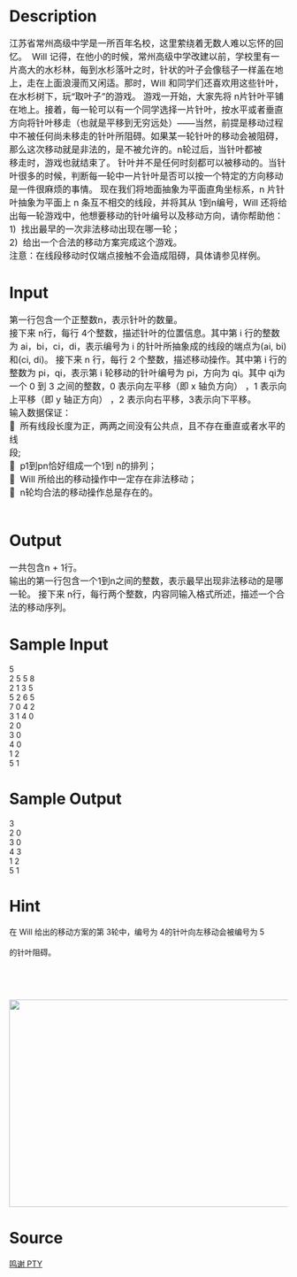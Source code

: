 
# Description

<div class="content"><p><span style="font-size: medium">江苏省常州高级中学是一所百年名校，这里萦绕着无数人难以忘怀的回忆。  Will 记得，在他小的时候，常州高级中学改建以前，学校里有一片高大的水杉林，每到水杉落叶之时，针状的叶子会像毯子一样盖在地上，走在上面浪漫而又闲适。那时，Will 和同学们还喜欢用这些针叶，在水杉树下，玩“取叶子”的游戏。 游戏一开始，大家先将 n片针叶平铺在地上。接着，每一轮可以有一个同学选择一片针叶，按水平或者垂直方向将针叶移走（也就是平移到无穷远处）——当然，前提是移动过程中不被任何尚未移走的针叶所阻碍。如果某一轮针叶的移动会被阻碍，那么这次移动就是非法的，是不被允许的。n轮过后，当针叶都被<br/>
移走时，游戏也就结束了。 针叶并不是任何时刻都可以被移动的。当针叶很多的时候，判断每一轮中一片针叶是否可以按一个特定的方向移动是一件很麻烦的事情。 现在我们将地面抽象为平面直角坐标系，n 片针叶抽象为平面上 n 条互不相交的线段，并将其从 1到n编号，Will 还将给出每一轮游戏中，他想要移动的针叶编号以及移动方向，请你帮助他： <br/>
1)  找出最早的一次非法移动出现在哪一轮； <br/>
2)  给出一个合法的移动方案完成这个游戏。 <br/>
注意：在线段移动时仅端点接触不会造成阻碍，具体请参见样例。 </span></p></div>

# Input

<div class="content"><p><span style="font-size: medium">第一行包含一个正整数n，表示针叶的数量。 <br/>
接下来 n行，每行 4个整数，描述针叶的位置信息。其中第 i 行的整数为 ai，bi，ci，di，表示编号为 i 的针叶所抽象成的线段的端点为(ai, bi)和(ci, di)。 接下来 n 行，每行 2 个整数，描述移动操作。其中第 i 行的整数为 pi，qi，表示第 i 轮移动的针叶编号为 pi，方向为 qi。其中 qi为一个 0 到 3 之间的整数，0 表示向左平移（即 x 轴负方向） ，1 表示向上平移（即 y 轴正方向） ，2 表示向右平移，3表示向下平移。 <br/>
输入数据保证： <br/>
  所有线段长度为正，两两之间没有公共点，且不存在垂直或者水平的线<br/>
段; <br/>
  p1到pn恰好组成一个1到 n的排列； <br/>
  Will 所给出的移动操作中一定存在非法移动； <br/>
  n轮均合法的移动操作总是存在的。 <br/>
 </span></p></div>

# Output

<div class="content"><p><span style="font-size: medium">一共包含n + 1行。 <br/>
输出的第一行包含一个1到n之间的整数，表示最早出现非法移动的是哪一轮。 接下来 n行，每行两个整数，内容同输入格式所述，描述一个合法的移动序列。 </span></p></div>

# Sample Input

<div class="content"><span class="sampledata">5 <br/>
2 5 5 8 <br/>
2 1 3 5 <br/>
5 2 6 5 <br/>
7 0 4 2 <br/>
3 1 4 0 <br/>
2 0 <br/>
3 0 <br/>
4 0 <br/>
1 2 <br/>
5 1 </span></div>

# Sample Output

<div class="content"><span class="sampledata">3 <br/>
2 0 <br/>
3 0 <br/>
4 3 <br/>
1 2 <br/>
5 1 </span></div>

# Hint

<div class="content"><p></p><p>在 Will 给出的移动方案的第 3轮中，编号为 4的针叶向左移动会被编号为 5<br/><br/>
的针叶阻碍。</p><br/>
<p></p><br/>
<p><img height="375" alt="" width="770" src="source/bzoj/2584/img/aHR0cHM6Ly9seWRzeS5jb20vSnVkZ2VPbmxpbmUvdXBsb2FkLzIwMTIwMi8xLmpwZw==.jpg"/></p><p></p></div>

# Source

<div class="content"><p><a href="problemset.php?search=鸣谢 PTY">鸣谢 PTY</a></p></div>

